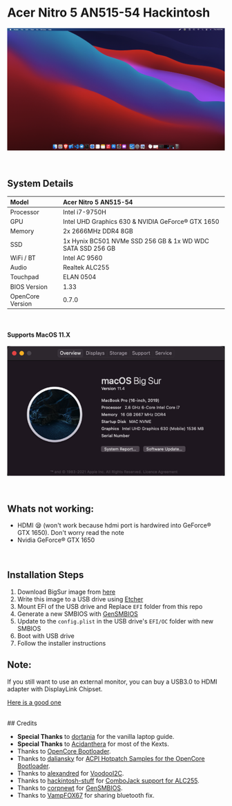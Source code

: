 # Acer Nitro 5 AN515-54 Hackintosh

![](Images/Home.png)

<br/>

## System Details

| Model            | Acer Nitro 5 AN515-54                                      |
| :--------------- | :--------------------------------------------------------- |
| Processor        | Intel i7-9750H                                             |
| GPU              | Intel UHD Graphics 630 & NVIDIA GeForce® GTX 1650          |
| Memory           | 2x 2666MHz DDR4 8GB                                        |
| SSD              | 1x Hynix BC501 NVMe SSD 256 GB & 1x WD WDC SATA SSD 256 GB |
| WiFi / BT        | Intel AC 9560                                              |
| Audio            | Realtek ALC255                                             |
| Touchpad         | ELAN 0504                                                  |
| BIOS Version     | 1.33                                                       |
| OpenCore Version | 0.7.0                                                      |

<br/>

#### Supports MacOS 11.X

![](Images/About.png)

<br/>

## Whats not working:

- HDMI 😪 (won't work because hdmi port is hardwired into GeForce® GTX 1650). Don't worry read the note
- Nvidia GeForce® GTX 1650

<br/>

## Installation Steps

1. Download BigSur image from [here](https://www.olarila.com/topic/6278-olarila-vanilla-images/)
2. Write this image to a USB drive using [Etcher](https://www.balena.io/etcher/)
3. Mount EFI of the USB drive and Replace `EFI` folder from this repo
4. Generate a new SMBIOS with [GenSMBIOS](https://github.com/corpnewt/GenSMBIOS)
5. Update to the `config.plist` in the USB drive's `EFI/OC` folder with new SMBIOS
6. Boot with USB drive
7. Follow the installer instructions

## Note:

If you still want to use an external monitor, you can buy a USB3.0 to HDMI adapter with DisplayLink Chipset.

[Here is a good one](https://www.amazon.in/gp/product/B013G4CJM8/ref=ppx_yo_dt_b_asin_title_o09_s00?ie=UTF8&psc=1)

<br/>
## Credits

- **Special Thanks** to [dortania](https://dortania.github.io/vanilla-laptop-guide) for the vanilla laptop guide.
- **Special Thanks** to [Acidanthera](https://github.com/acidanthera) for most of the Kexts.
- Thanks to [OpenCore Bootloader](https://https://github.com/acidanthera/OpenCorePkg).
- Thanks to [daliansky](https://github.com/daliansky) for [ACPI Hotpatch Samples for the OpenCore Bootloader](https://github.com/daliansky/OC-little).
- Thanks to [alexandred](https://github.com/alexandred) for [VoodooI2C](https://github.com/alexandred/VoodooI2C).
- Thanks to [hackintosh-stuff](https://github.com/hackintosh-stuff) for [ComboJack support for ALC255](https://github.com/hackintosh-stuff/ComboJack).
- Thanks to [corpnewt](https://github.com/corpnewt) for [GenSMBIOS](https://github.com/corpnewt/GenSMBIOS).
- Thanks to [VampFOX67](https://github.com/VampFOX67) for sharing bluetooth fix.
